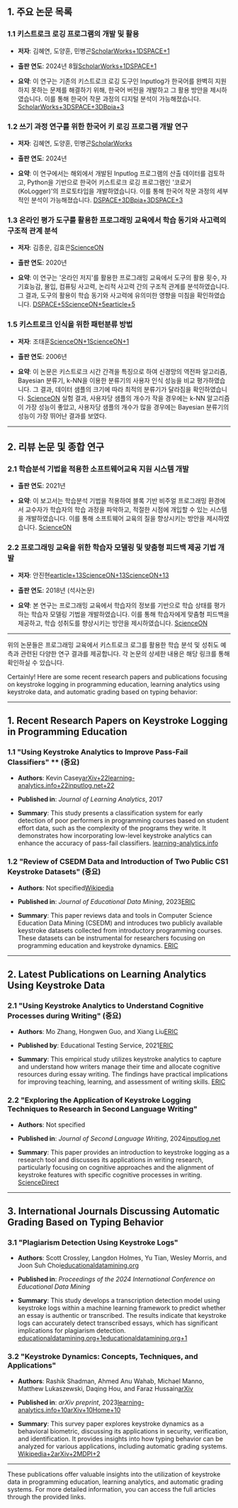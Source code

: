## **1. 주요 논문 목록**

### **1.1 키스트로크 로깅 프로그램의 개발 및 활용**

- **저자**: 김혜연, 도양훈, 민병곤​[ScholarWorks+1DSPACE+1](https://scholarworks.dongguk.edu/handle/sw.dongguk/26477?utm_source=chatgpt.com)
    
- **출판 연도**: 2024년 8월​[ScholarWorks+1DSPACE+1](https://scholarworks.dongguk.edu/handle/sw.dongguk/26477?utm_source=chatgpt.com)
    
- **요약**: 이 연구는 기존의 키스트로크 로깅 도구인 Inputlog가 한국어를 완벽히 지원하지 못하는 문제를 해결하기 위해, 한국어 버전을 개발하고 그 활용 방안을 제시하였습니다. 이를 통해 한국어 작문 과정의 디지털 분석이 가능해졌습니다. ​[ScholarWorks+3DSPACE+3DBpia+3](https://dspace.kci.go.kr/handle/kci/2174394?utm_source=chatgpt.com)
    

### **1.2 쓰기 과정 연구를 위한 한국어 키 로깅 프로그램 개발 연구**

- **저자**: 김혜연, 도양훈, 민병곤​[ScholarWorks](https://scholarworks.dongguk.edu/handle/sw.dongguk/26477?utm_source=chatgpt.com)
    
- **출판 연도**: 2024년​
    
- **요약**: 이 연구에서는 해외에서 개발된 Inputlog 프로그램의 산출 데이터를 검토하고, Python을 기반으로 한국어 키스트로크 로깅 프로그램인 '코로거(KoLogger)'의 프로토타입을 개발하였습니다. 이를 통해 한국어 작문 과정의 세부적인 분석이 가능해졌습니다. ​[DSPACE+3DBpia+3DSPACE+3](https://www.dbpia.co.kr/journal/articleDetail?nodeId=NODE09383634&utm_source=chatgpt.com)
    

### **1.3 온라인 평가 도구를 활용한 프로그래밍 교육에서 학습 동기와 사고력의 구조적 관계 분석**

- **저자**: 김종운, 김효은​[ScienceON](https://scienceon.kisti.re.kr/srch/selectPORSrchArticle.do?cn=JAKO202026061058116&utm_source=chatgpt.com)
    
- **출판 연도**: 2020년​
    
- **요약**: 이 연구는 '온라인 저지'를 활용한 프로그래밍 교육에서 도구의 활용 횟수, 자기효능감, 몰입, 컴퓨팅 사고력, 논리적 사고력 간의 구조적 관계를 분석하였습니다. 그 결과, 도구의 활용이 학습 동기와 사고력에 유의미한 영향을 미침을 확인하였습니다. ​[DSPACE+5ScienceON+5earticle+5](https://scienceon.kisti.re.kr/srch/selectPORSrchArticle.do?cn=JAKO202026061058116&utm_source=chatgpt.com)
    

### **1.5 키스트로크 인식을 위한 패턴분류 방법**

- **저자**: 조태훈​[ScienceON+1ScienceON+1](https://scienceon.kisti.re.kr/srch/selectPORSrchArticle.do?cn=JAKO200626813039747&utm_source=chatgpt.com)
    
- **출판 연도**: 2006년​
    
- **요약**: 이 논문은 키스트로크 시간 간격을 특징으로 하여 신경망의 역전파 알고리즘, Bayesian 분류기, k-NN을 이용한 분류기의 사용자 인식 성능을 비교 평가하였습니다. 그 결과, 데이터 샘플의 크기에 따라 최적의 분류기가 달라짐을 확인하였습니다. ​[ScienceON](https://scienceon.kisti.re.kr/srch/selectPORSrchArticle.do?cn=JAKO200626813039747&utm_source=chatgpt.com)
    실험 결과, 사용자당 샘플의 개수가 작을 경우에는 k-NN 알고리즘이 가장 성능이 좋았고, 사용자당 샘플의 개수가 많을 경우에는 Bayesian 분류기의 성능이 가장 뛰어난 결과를 보였다.

---

## **2. 리뷰 논문 및 종합 연구**

### **2.1 학습분석 기법을 적용한 소프트웨어교육 지원 시스템 개발**

- **출판 연도**: 2021년​
    
- **요약**: 이 보고서는 학습분석 기법을 적용하여 블록 기반 비주얼 프로그래밍 환경에서 교수자가 학습자의 학습 과정을 파악하고, 적절한 시점에 개입할 수 있는 시스템을 개발하였습니다. 이를 통해 소프트웨어 교육의 질을 향상시키는 방안을 제시하였습니다. ​[ScienceON](https://scienceon.kisti.re.kr/srch/selectPORSrchReport.do?cn=TRKO202100001914&utm_source=chatgpt.com)
    

### **2.2 프로그래밍 교육을 위한 학습자 모델링 및 맞춤형 피드백 제공 기법 개발**

- **저자**: 안진현​[earticle+13ScienceON+13ScienceON+13](https://scienceon.kisti.re.kr/srch/selectPORSrchArticle.do?cn=DIKO0014704255&utm_source=chatgpt.com)
    
- **출판 연도**: 2018년​ (석사논문)
    
- **요약**: 본 연구는 프로그래밍 교육에서 학습자의 정보를 기반으로 학습 상태를 평가하는 학습자 모델링 기법을 개발하였습니다. 이를 통해 학습자에게 맞춤형 피드백을 제공하고, 학습 성취도를 향상시키는 방안을 제시하였습니다. ​[ScienceON](https://scienceon.kisti.re.kr/srch/selectPORSrchArticle.do?cn=DIKO0014704255&utm_source=chatgpt.com)
    

---

위의 논문들은 프로그래밍 교육에서 키스트로크 로그를 활용한 학습 분석 및 성취도 예측과 관련된 다양한 연구 결과를 제공합니다. 각 논문의 상세한 내용은 해당 링크를 통해 확인하실 수 있습니다.​


Certainly! Here are some recent research papers and publications focusing on keystroke logging in programming education, learning analytics using keystroke data, and automatic grading based on typing behavior:

---

## **1. Recent Research Papers on Keystroke Logging in Programming Education**

### **1.1 "Using Keystroke Analytics to Improve Pass-Fail Classifiers"** ** (중요)

- **Authors**: Kevin Casey​[arXiv+22learning-analytics.info+22inputlog.net+22](https://learning-analytics.info/index.php/JLA/article/view/5045?utm_source=chatgpt.com)
    
- **Published in**: _Journal of Learning Analytics_, 2017​
    
- **Summary**: This study presents a classification system for early detection of poor performers in programming courses based on student effort data, such as the complexity of the programs they write. It demonstrates how incorporating low-level keystroke analytics can enhance the accuracy of pass-fail classifiers. ​[learning-analytics.info](https://learning-analytics.info/index.php/JLA/article/view/5045?utm_source=chatgpt.com)
    

### **1.2 "Review of CSEDM Data and Introduction of Two Public CS1 Keystroke Datasets"** (중요)

- **Authors**: Not specified​[Wikipedia](https://en.wikipedia.org/wiki/Keystroke_logging?utm_source=chatgpt.com)
    
- **Published in**: _Journal of Educational Data Mining_, 2023​[ERIC](https://files.eric.ed.gov/fulltext/EJ1383373.pdf?utm_source=chatgpt.com)
    
- **Summary**: This paper reviews data and tools in Computer Science Education Data Mining (CSEDM) and introduces two publicly available keystroke datasets collected from introductory programming courses. These datasets can be instrumental for researchers focusing on programming education and keystroke dynamics. ​[ERIC](https://files.eric.ed.gov/fulltext/EJ1383373.pdf?utm_source=chatgpt.com)
    

---

## **2. Latest Publications on Learning Analytics Using Keystroke Data**

### **2.1 "Using Keystroke Analytics to Understand Cognitive Processes during Writing"** (중요)

- **Authors**: Mo Zhang, Hongwen Guo, and Xiang Liu​[ERIC](https://files.eric.ed.gov/fulltext/ED615675.pdf?utm_source=chatgpt.com)
    
- **Published by**: Educational Testing Service, 2021​[ERIC](https://files.eric.ed.gov/fulltext/ED615675.pdf?utm_source=chatgpt.com)
    
- **Summary**: This empirical study utilizes keystroke analytics to capture and understand how writers manage their time and allocate cognitive resources during essay writing. The findings have practical implications for improving teaching, learning, and assessment of writing skills. ​[ERIC](https://files.eric.ed.gov/fulltext/ED615675.pdf?utm_source=chatgpt.com)
    

### **2.2 "Exploring the Application of Keystroke Logging Techniques to Research in Second Language Writing"**

- **Authors**: Not specified​
    
- **Published in**: _Journal of Second Language Writing_, 2024​[inputlog.net](https://www.inputlog.net/wp-content/uploads/2020_CJSLW-Designing_KSL-studies.pdf?utm_source=chatgpt.com)
    
- **Summary**: This paper provides an introduction to keystroke logging as a research tool and discusses its applications in writing research, particularly focusing on cognitive approaches and the alignment of keystroke features with specific cognitive processes in writing. ​[ScienceDirect](https://www.sciencedirect.com/science/article/abs/pii/S2772766124000855?utm_source=chatgpt.com)
    

---

## **3. International Journals Discussing Automatic Grading Based on Typing Behavior**

### **3.1 "Plagiarism Detection Using Keystroke Logs"**

- **Authors**: Scott Crossley, Langdon Holmes, Yu Tian, Wesley Morris, and Joon Suh Choi​[educationaldatamining.org](https://educationaldatamining.org/edm2024/proceedings/2024.EDM-short-papers.47/?utm_source=chatgpt.com)
    
- **Published in**: _Proceedings of the 2024 International Conference on Educational Data Mining_​
    
- **Summary**: This study develops a transcription detection model using keystroke logs within a machine learning framework to predict whether an essay is authentic or transcribed. The results indicate that keystroke logs can accurately detect transcribed essays, which has significant implications for plagiarism detection. ​[educationaldatamining.org+1educationaldatamining.org+1](https://educationaldatamining.org/edm2024/proceedings/2024.EDM-short-papers.47/?utm_source=chatgpt.com)
    

### **3.2 "Keystroke Dynamics: Concepts, Techniques, and Applications"**

- **Authors**: Rashik Shadman, Ahmed Anu Wahab, Michael Manno, Matthew Lukaszewski, Daqing Hou, and Faraz Hussain​[arXiv](https://arxiv.org/abs/2303.04605?utm_source=chatgpt.com)
    
- **Published in**: _arXiv preprint_, 2023​[learning-analytics.info+10arXiv+10Home+10](https://arxiv.org/abs/2107.00507?utm_source=chatgpt.com)
    
- **Summary**: This survey paper explores keystroke dynamics as a behavioral biometric, discussing its applications in security, verification, and identification. It provides insights into how typing behavior can be analyzed for various applications, including automatic grading systems. ​[Wikipedia+2arXiv+2MDPI+2](https://arxiv.org/abs/2303.04605?utm_source=chatgpt.com)
    

---

These publications offer valuable insights into the utilization of keystroke data in programming education, learning analytics, and automatic grading systems. For more detailed information, you can access the full articles through the provided links.​
